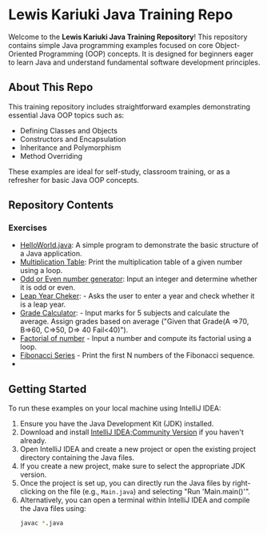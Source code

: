 # Lewis Kariuki Java Training Repo

Welcome to the **Lewis Kariuki Java Training Repository**! This repository contains simple Java programming examples focused on core Object-Oriented Programming (OOP) concepts. It is designed for beginners eager to learn Java and understand fundamental software development principles.

## About This Repo

This training repository includes straightforward examples demonstrating essential Java OOP topics such as:

- Defining Classes and Objects  
- Constructors and Encapsulation  
- Inheritance and Polymorphism  
- Method Overriding  

These examples are ideal for self-study, classroom training, or as a refresher for basic Java OOP concepts.

## Repository Contents
### Exercises

- [HelloWorld.java](https://github.com/Kenjin32icon/Java-Training1/blob/4130daa8323611acf9973474ce83434a63b87b6e/src/HelloWorld.java): A simple program to demonstrate the basic structure of a Java application.
- [Multiplication Table](https://github.com/Kenjin32icon/Java-Training1/blob/master/src/classasigmnts/MultplicationTable.java): Print the multiplication table of a given number using a loop.
- [Odd or Even number generator](https://github.com/Kenjin32icon/Java-Training1/blob/1a335a6a3d48107776703274661c1ecb65fc5cdc/src/classasigmnts/OddorEven.java): Input an integer and determine whether it is odd or even.
- [Leap Year Cheker](https://github.com/Kenjin32icon/Java-Training1/blob/1a335a6a3d48107776703274661c1ecb65fc5cdc/src/classasigmnts/LeapYearChecker.java): - Asks the user to enter a year and check whether it is a leap year.
- [Grade Calculator](https://github.com/Kenjin32icon/Java-Training1/blob/1a335a6a3d48107776703274661c1ecb65fc5cdc/src/classasigmnts/GradeCalculator.java):   - Input marks for 5 subjects and calculate the average. Assign grades based on average ("Given that Grade(A =>70, B=>60, C=>50, D=> 40 Fail<40)").
- [Factorial of number](https://github.com/Kenjin32icon/Java-Training1/blob/fb64e921ba025701b944f76b6c17326a418a9976/src/classasigmnts/FactoralofaNumber.java) - Input a number and compute its factorial using a loop.
- [Fibonacci Series](https://github.com/Kenjin32icon/Java-Training1/blob/8ff6759368ad4a8871f0318557b1a221d0f55c58/src/classasigmnts/FibonacciSeries.java) - Print the first N numbers of the Fibonacci sequence.
- 

## Getting Started

To run these examples on your local machine using IntelliJ IDEA:

1. Ensure you have the Java Development Kit (JDK) installed.  
2. Download and install [IntelliJ IDEA;Community Version](https://www.jetbrains.com/idea/download/) if you haven't already.  
3. Open IntelliJ IDEA and create a new project or open the existing project directory containing the Java files.  
4. If you create a new project, make sure to select the appropriate JDK version.  
5. Once the project is set up, you can directly run the Java files by right-clicking on the file (e.g., `Main.java`) and selecting "Run 'Main.main()'".  
6. Alternatively, you can open a terminal within IntelliJ IDEA and compile the Java files using:  
   ```bash
   javac *.java
